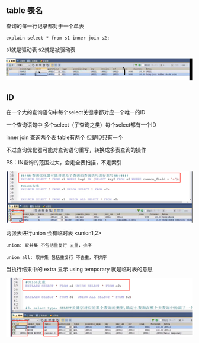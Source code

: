 table 表名
---

查询的每一行记录都对于一个单表

    explain select * from s1 inner join s2;

s1就是驱动表 s2就是被驱动表

![img_187.png](img_187.png)

ID 
---
在一个大的查询语句中每个select关键字都对应一个唯一的ID

一个查询语句中 多个select（子查询之类）每个select都有一个ID

inner join 查询两个表  table有两个 但是ID只有一个

不过查询优化器可能对查询语句重写，转换成多表查询的操作

PS：IN查询的范围过大，会走全表扫描，不走索引

![img_188.png](img_188.png)

两张表进行union 会有临时表 <union1,2>

    union: 取并集 不包括重复行 去重，排序
    
    union all: 取并集 包括重复行 不去重，不排序

当执行结果中的 extra 显示 using temporary 就是临时表的意思

![img_189.png](img_189.png)